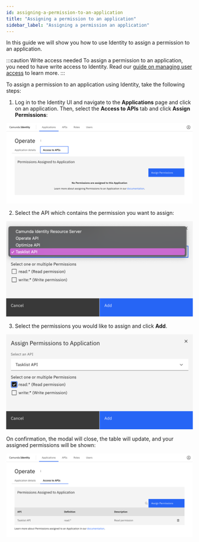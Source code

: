 ```yaml
---
id: assigning-a-permission-to-an-application
title: "Assigning a permission to an application"
sidebar_label: "Assigning a permission an application"
---
```


In this guide we will show you how to use Identity to assign a permission to an application.

:::caution Write access needed
To assign a permission to an application, you need to have write access to Identity.
Read our [guide on managing user access](managing-user-access.md) to learn more.
:::

To assign a permission to an application using Identity, take the following steps:

1. Log in to the Identity UI and navigate to the **Applications** page and click on an application. Then, select the **Access to APIs** tab and click **Assign Permissions**:

![assign-a-permission-application-tab](img/assign-a-permission-application-tab.png)

2. Select the API which contains the permission you want to assign:

![assign-a-permission-application-modal-1](img/assign-a-permission-application-modal-1.png)

3. Select the permissions you would like to assign and click **Add**.

![assign-a-permission-application-modal-2](img/assign-a-permission-application-modal-2.png)

On confirmation, the modal will close, the table will update, and your assigned permissions will be shown:

![assign-a-permission-application-refreshed-table](img/assign-a-permission-application-refreshed-table.png)
